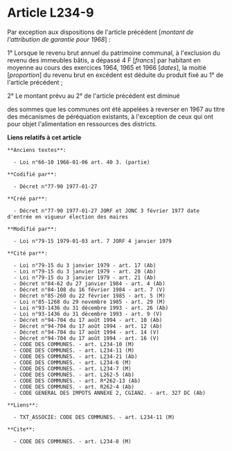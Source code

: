 # Article L234-9

Par exception aux dispositions de l'article précédent [*montant de l'attribution de garantie pour 1968*] :

1° Lorsque le revenu brut annuel du patrimoine communal, à l'exclusion du revenu des immeubles bâtis, a dépassé 4 F
[*francs*] par habitant en moyenne au cours des exercices 1964, 1965 et 1966 [*dates*], la moitié [*proportion*] du revenu
brut en excédent est déduite du produit fixé au 1° de l'article précédent ;

2° Le montant prévu au 2° de l'article précédent est diminué

des sommes que les communes ont été appelées à reverser en 1967 au titre des mécanismes de péréquation existants, à
l'exception de ceux qui ont pour objet l'alimentation en ressources des districts.

**Liens relatifs à cet article**

	**Anciens textes**:

	  - Loi n°66-10 1966-01-06 art. 40 3. (partie)

	**Codifié par**:

	  - Décret n°77-90 1977-01-27

	**Créé par**:

	  - Décret n°77-90 1977-01-27 JORF et JONC 3 février 1977 date d'entrée en vigueur élection des maires

	**Modifié par**:

	  - Loi n°79-15 1979-01-03 art. 7 JORF 4 janvier 1979

	**Cité par**:

	  - Loi n°79-15 du 3 janvier 1979 - art. 17 (Ab)
	  - Loi n°79-15 du 3 janvier 1979 - art. 20 (Ab)
	  - Loi n°79-15 du 3 janvier 1979 - art. 21 (Ab)
	  - Décret n°84-62 du 27 janvier 1984 - art. 4 (Ab)
	  - Décret n°84-108 du 16 février 1984 - art. 7 (V)
	  - Décret n°85-260 du 22 février 1985 - art. 5 (M)
	  - Loi n°85-1268 du 29 novembre 1985 - art. 29 (M)
	  - Loi n°93-1436 du 31 décembre 1993 - art. 26 (Ab)
	  - Loi n°93-1436 du 31 décembre 1993 - art. 9 (V)
	  - Décret n°94-704 du 17 août 1994 - art. 10 (Ab)
	  - Décret n°94-704 du 17 août 1994 - art. 12 (Ab)
	  - Décret n°94-704 du 17 août 1994 - art. 14 (V)
	  - Décret n°94-704 du 17 août 1994 - art. 16 (V)
	  - CODE DES COMMUNES. - art. L234-10 (M)
	  - CODE DES COMMUNES. - art. L234-11 (M)
	  - CODE DES COMMUNES. - art. L234-21 (Ab)
	  - CODE DES COMMUNES. - art. L234-6 (M)
	  - CODE DES COMMUNES. - art. L234-7 (M)
	  - CODE DES COMMUNES. - art. L262-5 (Ab)
	  - CODE DES COMMUNES. - art. R*262-13 (Ab)
	  - CODE DES COMMUNES. - art. R262-4 (Ab)
	  - CODE GENERAL DES IMPOTS ANNEXE 2, CGIAN2. - art. 327 DC (Ab)

	**Liens**:

	  - TXT_ASSOCIE: CODE DES COMMUNES. - art. L234-11 (M)

	**Cite**:

	  - CODE DES COMMUNES. - art. L234-8 (M)
